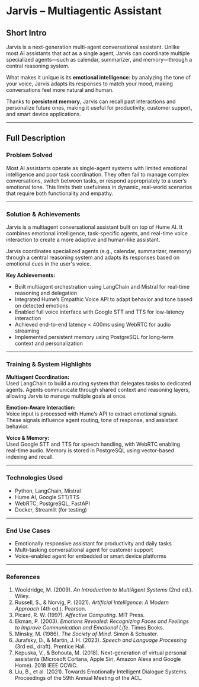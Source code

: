 # Jarvis – Multiagentic Assistant

## Short Intro

Jarvis is a next-generation multi-agent conversational assistant. Unlike most AI assistants that act as a single agent, Jarvis can coordinate multiple specialized agents—such as calendar, summarizer, and memory—through a central reasoning system.

What makes it unique is its **emotional intelligence**: by analyzing the tone of your voice, Jarvis adapts its responses to match your mood, making conversations feel more natural and human.

Thanks to **persistent memory**, Jarvis can recall past interactions and personalize future ones, making it useful for productivity, customer support, and smart device applications.

---

## Full Description

### Problem Solved

Most AI assistants operate as single-agent systems with limited emotional intelligence and poor task coordination. They often fail to manage complex conversations, switch between tasks, or respond appropriately to a user’s emotional tone. This limits their usefulness in dynamic, real-world scenarios that require both functionality and empathy.

---

### Solution & Achievements

Jarvis is a multiagent conversational assistant built on top of Hume AI. It combines emotional intelligence, task-specific agents, and real-time voice interaction to create a more adaptive and human-like assistant.

Jarvis coordinates specialized agents (e.g., calendar, summarizer, memory) through a central reasoning system and adapts its responses based on emotional cues in the user's voice.

**Key Achievements:**

- Built multiagent orchestration using LangChain and Mistral for real-time reasoning and delegation
- Integrated Hume’s Empathic Voice API to adapt behavior and tone based on detected emotions
- Enabled full voice interface with Google STT and TTS for low-latency interaction
- Achieved end-to-end latency < 400ms using WebRTC for audio streaming
- Implemented persistent memory using PostgreSQL for long-term context and personalization

---

### Training & System Highlights

**Multiagent Coordination:**  
Used LangChain to build a routing system that delegates tasks to dedicated agents. Agents communicate through shared context and reasoning layers, allowing Jarvis to manage multiple goals at once.

**Emotion-Aware Interaction:**  
Voice input is processed with Hume’s API to extract emotional signals. These signals influence agent routing, tone of response, and assistant behavior.

**Voice & Memory:**  
Used Google STT and TTS for speech handling, with WebRTC enabling real-time audio. Memory is stored in PostgreSQL using vector-based indexing and recall.

---

### Technologies Used

- Python, LangChain, Mistral
- Hume AI, Google STT/TTS
- WebRTC, PostgreSQL, FastAPI
- Docker, Streamlit (for testing)

---

### End Use Cases

- Emotionally responsive assistant for productivity and daily tasks
- Multi-tasking conversational agent for customer support
- Voice-enabled agent for embedded or smart device platforms

---

### References

1. Wooldridge, M. (2009). *An Introduction to MultiAgent Systems* (2nd ed.). Wiley.
2. Russell, S., & Norvig, P. (2021). *Artificial Intelligence: A Modern Approach* (4th ed.). Pearson.
3. Picard, R. W. (1997). *Affective Computing*. MIT Press.
4. Ekman, P. (2003). *Emotions Revealed: Recognizing Faces and Feelings to Improve Communication and Emotional Life*. Times Books.
5. Minsky, M. (1986). *The Society of Mind*. Simon & Schuster.
6. Jurafsky, D., & Martin, J. H. (2023). *Speech and Language Processing* (3rd ed., draft). Prentice Hall.
7. Kepuska, V., & Bohouta, M. (2018). Next-generation of virtual personal assistants (Microsoft Cortana, Apple Siri, Amazon Alexa and Google Home). 2018 IEEE CCWC.
8. Liu, B., et al. (2021). Towards Emotionally Intelligent Dialogue Systems. Proceedings of the 59th Annual Meeting of the ACL.
